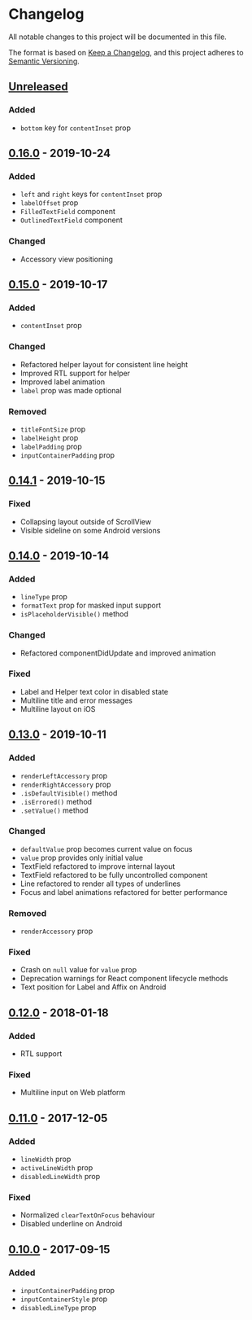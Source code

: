 # Changelog

All notable changes to this project will be documented in this file.

The format is based on [Keep a Changelog](https://keepachangelog.com/en/1.0.0/),
and this project adheres to [Semantic Versioning](https://semver.org/spec/v2.0.0.html).

## [Unreleased]

### Added

- `bottom` key for `contentInset` prop

## [0.16.0] - 2019-10-24

### Added

- `left` and `right` keys for `contentInset` prop
- `labelOffset` prop
- `FilledTextField` component
- `OutlinedTextField` component

### Changed

- Accessory view positioning

## [0.15.0] - 2019-10-17

### Added

- `contentInset` prop

### Changed

- Refactored helper layout for consistent line height
- Improved RTL support for helper
- Improved label animation
- `label` prop was made optional

### Removed

- `titleFontSize` prop
- `labelHeight` prop
- `labelPadding` prop
- `inputContainerPadding` prop

## [0.14.1] - 2019-10-15

### Fixed

- Collapsing layout outside of ScrollView
- Visible sideline on some Android versions

## [0.14.0] - 2019-10-14

### Added

- `lineType` prop
- `formatText` prop for masked input support
- `isPlaceholderVisible()` method

### Changed

- Refactored componentDidUpdate and improved animation

### Fixed

- Label and Helper text color in disabled state
- Multiline title and error messages
- Multiline layout on iOS

## [0.13.0] - 2019-10-11

### Added

- `renderLeftAccessory` prop
- `renderRightAccessory` prop
- `.isDefaultVisible()` method
- `.isErrored()` method
- `.setValue()` method

### Changed

- `defaultValue` prop becomes current value on focus
- `value` prop provides only initial value
- TextField refactored to improve internal layout
- TextField refactored to be fully uncontrolled component
- Line refactored to render all types of underlines
- Focus and label animations refactored for better performance

### Removed

- `renderAccessory` prop

### Fixed

- Crash on `null` value for `value` prop
- Deprecation warnings for React component lifecycle methods
- Text position for Label and Affix on Android

## [0.12.0] - 2018-01-18

### Added

- RTL support

### Fixed

- Multiline input on Web platform

## [0.11.0] - 2017-12-05

### Added

- `lineWidth` prop
- `activeLineWidth` prop
- `disabledLineWidth` prop

### Fixed

- Normalized `clearTextOnFocus` behaviour
- Disabled underline on Android

## [0.10.0] - 2017-09-15

### Added

- `inputContainerPadding` prop
- `inputContainerStyle` prop
- `disabledLineType` prop

[Unreleased]: https://github.com/n4kz/react-native-material-textfield/compare/0.16.0...HEAD
[0.16.0]: https://github.com/n4kz/react-native-material-textfield/compare/0.15.0...0.16.0
[0.15.0]: https://github.com/n4kz/react-native-material-textfield/compare/0.14.1...0.15.0
[0.14.1]: https://github.com/n4kz/react-native-material-textfield/compare/0.14.0...0.14.1
[0.14.0]: https://github.com/n4kz/react-native-material-textfield/compare/0.13.0...0.14.0
[0.13.0]: https://github.com/n4kz/react-native-material-textfield/compare/0.12.0...0.13.0
[0.12.0]: https://github.com/n4kz/react-native-material-textfield/compare/0.11.0...0.12.0
[0.11.0]: https://github.com/n4kz/react-native-material-textfield/compare/0.10.0...0.11.0
[0.10.0]: https://github.com/n4kz/react-native-material-textfield/compare/0.9.0...0.10.0
